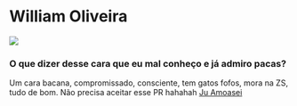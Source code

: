# William Oliveira

![](https://media.giphy.com/media/CjmvTCZf2U3p09Cn0h/giphy.gif)




### O que dizer desse cara que eu mal conheço e já admiro pacas?
Um cara bacana, compromissado, consciente, tem gatos fofos, mora na ZS, tudo de bom.
Não precisa aceitar esse PR hahahah
[Ju Amoasei](https://github.com/JulianaAmoasei)

